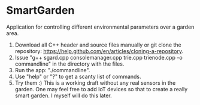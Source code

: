 # SmartGarden
Application for controlling different environmental parameters over a garden area.
1) Download all C++ header and source files manually or git clone the repository: https://help.github.com/en/articles/cloning-a-repository.
2) Issue "g++ sgard.cpp consolemanager.cpp trie.cpp trienode.cpp -o commandline" in the directory with the files.
3) Run the app: "./commandline".
4) Use "help" or "?" to get a scanty list of commands.
5) Try them :)
This is a working draft without any real sensors in the garden. One may feel free to add IoT devices so that to create a really smart garden. I myself will do this later.
